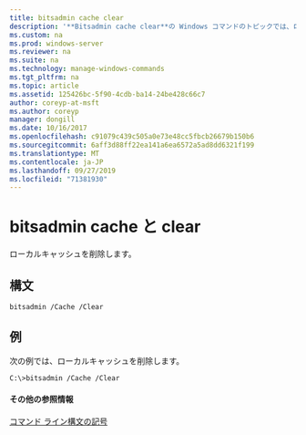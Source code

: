 ```yaml
---
title: bitsadmin cache clear
description: '**Bitsadmin cache clear**の Windows コマンドのトピックでは、ローカルキャッシュを消去します。'
ms.custom: na
ms.prod: windows-server
ms.reviewer: na
ms.suite: na
ms.technology: manage-windows-commands
ms.tgt_pltfrm: na
ms.topic: article
ms.assetid: 125426bc-5f90-4cdb-ba14-24be428c66c7
author: coreyp-at-msft
ms.author: coreyp
manager: dongill
ms.date: 10/16/2017
ms.openlocfilehash: c91079c439c505a0e73e48cc5fbcb26679b150b6
ms.sourcegitcommit: 6aff3d88ff22ea141a6ea6572a5ad8dd6321f199
ms.translationtype: MT
ms.contentlocale: ja-JP
ms.lasthandoff: 09/27/2019
ms.locfileid: "71381930"
---
```

# <a name="bitsadmin-cache-and-clear"></a>bitsadmin cache と clear



ローカルキャッシュを削除します。

## <a name="syntax"></a>構文

```
bitsadmin /Cache /Clear 
```

## <a name="BKMK_examples"></a>例

次の例では、ローカルキャッシュを削除します。
```
C:\>bitsadmin /Cache /Clear 
```

#### <a name="additional-references"></a>その他の参照情報

[コマンド ライン構文の記号](command-line-syntax-key.md)
